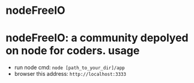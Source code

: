 nodeFreeIO
==========
nodeFreeIO: a community depolyed on node for coders. 
usage
==========
* run node cmd: ``node [path_to_your_dir]/app``
* browser this address: `http://localhost:3333`
